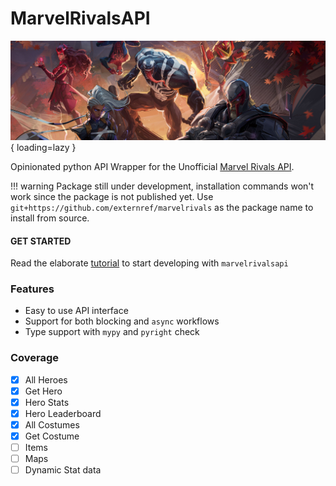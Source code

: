 # MarvelRivalsAPI
![Banner Image](assets/banner.jpeg ){ loading=lazy }

Opinionated python API Wrapper for the Unofficial [Marvel Rivals API](https://marvelrivalsapi.com).

!!! warning
    Package still under development, installation commands won't work since the package is not published yet. 
    Use `git+https://github.com/externref/marvelrivals` as the package name to install from source.

#### GET STARTED
Read the elaborate [tutorial](./tutorial.md) to start developing with `marvelrivalsapi`

### Features
 
* Easy to use API interface
* Support for both blocking and `async` workflows
* Type support with `mypy` and `pyright` check

### Coverage
- [x] All Heroes
- [x] Get Hero
- [x] Hero Stats
- [x] Hero Leaderboard
- [x] All Costumes
- [x] Get Costume
- [ ] Items
- [ ] Maps
- [ ] Dynamic Stat data